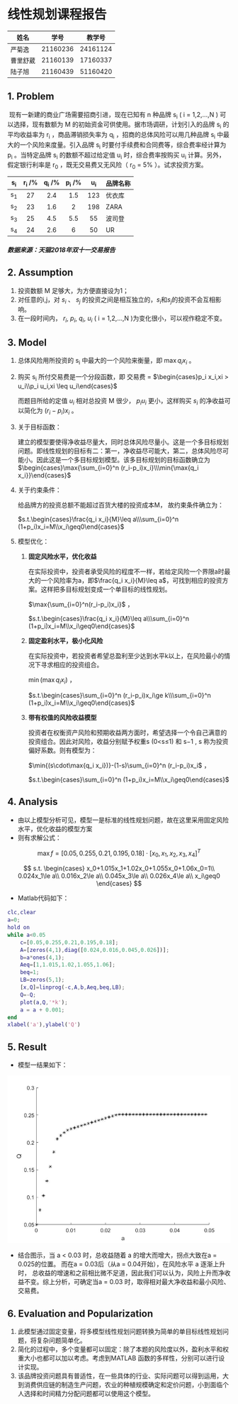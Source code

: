 # 线性规划课程报告

| 姓名     | 学号     | 教学号   |
| -------- | -------- | -------- |
| 严菊逸   | 21160236 | 24161124 |
| 曹里舒葳 | 21160139 | 17160337 |
| 陆子旭   | 21160439 | 51160420 |

## 1. Problem

​	现有一新建的商业广场需要招商引进，现在已知有 n 种品牌 s<sub>i</sub> ( i = 1,2,...,N ) 可以选择，现有数额为 M 的初始资金可供使用。据市场调研，计划引入的品牌 s<sub>i</sub> 的平均收益率为 r<sub>i</sub> ，商品滞销损失率为 q<sub>i</sub> ，招商的总体风险可以用几种品牌 s<sub>i</sub> 中最大的一个风险来度量。引入品牌 s<sub>i</sub> 时要付手续费和合同费等，综合费率经计算为 p<sub>i</sub> 。当特定品牌 s<sub>i</sub> 的数额不超过给定值 u<sub>i</sub> 时，综合费率按购买 u<sub>i</sub> 计算。另外，假定银行利率是 r<sub>0</sub> ，既无交易费又无风险（ r<sub>0</sub>  = 5% ）。试求投资方案。

| s<sub>i</sub> | r<sub>i</sub> /% | q<sub>i</sub> /% | p<sub>i</sub> /% | u<sub>i</sub> | 品牌名称 |
| :-----------: | :--------------: | :--------------: | :--------------: | :-----------: | -------- |
| s<sub>1</sub> |        27        |       2.4        |       1.5        |      123      | 优衣库   |
| s<sub>2</sub> |        23        |       1.6        |        2         |      198      | ZARA     |
| s<sub>3</sub> |        25        |       4.5        |       5.5        |      55       | 波司登   |
| s<sub>4</sub> |        24        |       2.6        |        6         |      50       | UR       |

##### **数据来源：天猫2018年双十一交易报告**

## 2. Assumption

1. 投资数额 M 足够大，为方便直接设为1；
2. 对任意的i,j，对 ${ s_i}$ 、 ${ s_j}$ 的投资之间是相互独立的，${ s_i}$和${ s_j}$的投资不会互相影响。
3. 在一段时间内， ${ r_i}$, ${ p_i}$, ${ q_i}$, ${ u_i}$ ( i = 1,2,...,N )为变化很小，可以视作稳定不变。

## 3. Model

1. 总体风险用所投资的 s<sub>i</sub> 中最大的一个风险来衡量，即 $\max{q_i x_i}$ 。

2. 购买 s<sub>i</sub> 所付交易费是一个分段函数，即 交易费 = $\begin{cases}p_i x_i,xi > u_i\\p_i u_i,xi \leq u_i\end{cases}$

   而题目所给的定值 ${u_i}$ 相对总投资 M 很少， $p_i u_i$ 更小，这样购买 ${ s_i}$ 的净收益可以简化为 $(r_i-p_i)x_i$ 。

3. 关于目标函数：

   建立的模型要使得净收益尽量大，同时总体风险尽量小。这是一个多目标规划问题。即线性规划的目标有二：第一，净收益尽可能大，第二，总体风险尽可能小。因此这是一个多目标规划模型。该多目标规划的目标函数确立为 $\begin{cases}\max{\sum_{i=0}^n (r_i-p_i)x_i}\\\min{\max{q_i x_i}}\end{cases}$

4. 关于约束条件：

   给品牌方的投资总额不能超过百货大楼的投资成本M， 故约束条件确立为：

   $s.t.\begin{cases}\frac{q_i x_i}{M}\leq a\\\sum_{i=0}^n (1+p_i)x_i=M\\x_i\geq0\end{cases}$          

5. 模型优化：

   1. **固定风险水平，优化收益**

      在实际投资中，投资者承受风险的程度不一样，若给定风险一个界限a时最大的一个风险率为a，即$\frac{q_i x_i}{M}\leq a$，可找到相应的投资方案。这样把多目标规划变成一个单目标的线性规划。

      $\max{\sum_{i=0}^n(r_i-p_i)x_i}$ ，

      $s.t.\begin{cases}\frac{q_i x_i}{M}\leq a\\\sum_{i=0}^n (1+p_i)x_i=M\\x_i\geq0\end{cases}$

   2. **固定盈利水平，极小化风险**

      在实际投资中，若投资者希望总盈利至少达到水平k以上，在风险最小的情况下寻求相应的投资组合。

      $\min{(\max{q_i x_i})}$ ，

      $s.t.\begin{cases}\sum_{i=0}^n (r_i-p_i)x_i\ge k\\\sum_{i=0}^n (1+p_i)x_i=M\\x_i\geq0\end{cases}$

   3. **带有权值的风险收益模型**

      投资者在权衡资产风险和预期收益两方面时，希望选择一个令自己满意的投资组合。因此对风险，收益分别赋予权重s (0<s≤1) 和 s−1 , s 称为投资偏好系数。则有模型为：

      $\min{(s\cdot\max{q_i x_i})}-(1-s)\sum_{i=0}^n (r_i-p_i)x_i$ ，

       $s.t.\begin{cases}\sum_{i=0}^n (1+p_i)x_i=M\\x_i\geq0\end{cases}$

## 4. Analysis

* 由以上模型分析可见，模型一是标准的线性规划问题，故在这里采用固定风险水平，优化收益的模型方案
* 则有求解公式：

$$
\max{f}=[0.05,0.255,0.21,0.195,0.18]\cdot[x_0,x_1,x_2,x_3,x_4]^T
$$

$$
s.t.
\begin{cases}
x_0+1.015x_1+1.02x_0+1.055x_0+1.06x_0=1\\
0.024x_1\le a\\
0.016x_2\le a\\
0.045x_3\le a\\
0.026x_4\le a\\
x_i\geq0
\end{cases}
$$

* Matlab代码如下：

```matlab
clc,clear
a=0;
hold on
while a<0.05
    c=[0.05,0.255,0.21,0.195,0.18];
    A=[zeros(4,1),diag([0.024,0.016,0.045,0.026])];
    b=a*ones(4,1);
    Aeq=[1,1.015,1.02,1.055,1.06];
    beq=1;
    LB=zeros(5,1);
    [x,Q]=linprog(-c,A,b,Aeq,beq,LB);
    Q=-Q;
    plot(a,Q,'*k');
    a = a + 0.001;
end
xlabel('a'),ylabel('Q')
```

## 5. Result

* 模型一结果如下：

![1546707131253](out.jpg)

* 结合图示，当 a < 0.03 时，总收益随着 a 的增大而增大，拐点大致在a = 0.025的位置。 而在a = 0.03后（从a = 0.04开始），在风险水平 a 逐渐上升时， 总收益的增速和之前相比微不足道，因此我们可以认为，风险上升而净收益不变。综上分析，可确定当a = 0.03 时，取得相对最大净收益和最小风险、交易费。


## 6. Evaluation and Popularization

1. 此模型通过固定变量，将多模型线性规划问题转换为简单的单目标线性规划问题，将复杂问题简单化。
2. 简化的过程中，多个变量都可以固定：除了本题的风险度以外，盈利水平和权重大小也都可以加以考虑。考虑到MATLAB 函数的多样性，分别可以进行设计实现。
3. 该品牌投资问题具有普适性，在一些具体的行业、实际问题可以得到运用，大到消费供应链的制造生产问题，农业的种植规模确定和定价问题，小到面临个人选择和时间精力分配问题都可以使用这个模型。